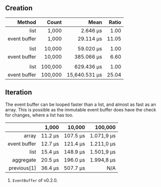 ﻿## Creation
|       Method |   Count |          Mean | Ratio |
|-------------:|--------:|--------------:|------:|
|         list |   1,000 |      2.646 µs |  1.00 |
| event buffer |   1,000 |     29.114 µs | 11.05 |
|              |         |               |       |
|         list |  10,000 |     59.020 µs |  1.00 |
| event buffer |  10,000 |    385.066 µs |  6.60 |
|              |         |               |       |
|         list | 100,000 |    629.436 µs |  1.00 |
| event buffer | 100,000 | 15,640.531 µs | 25.04 |

## Iteration
The event buffer can be looped faster than a list, and almost as fast as an
array. This is possible as the immutable event buffer does have the check
for changes, where a list has too.

|              |   1,000 |   10,000 |    100,000 |
|-------------:|--------:|---------:|-----------:|
|        array | 11.2 µs | 107.5 µs | 1.071,9 µs |
| event buffer | 12.7 µs | 121.4 µs | 1.211,0 µs |
|         list | 15.4 µs | 148.9 µs | 1.501,9 µs |
|    aggregate | 20.5 µs | 196.0 µs | 1.994,8 µs |
|  previous[1] | 36.4 µs | 507.7 µs |     N/A    |

1. `EventBuffer` of v0.2.0.
